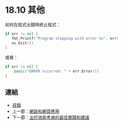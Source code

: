 # 18.10 其他

如何在程式出錯時終止程式：

```go	
if err != nil {
   fmt.Printf("Program stopping with error %v", err)
   os.Exit(1)
}
```

或者：

```go
if err != nil { 
	panic("ERROR occurred: " + err.Error())
}
```

## 連結

- [目錄](directory.md)
- 上一節：[網路和網頁應用](18.9.md)
- 下一節：[出於效能考慮的最佳實踐和建議](18.11.md)
